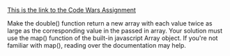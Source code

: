 [This is the link to the Code Wars Assignment](https://www.codewars.com/kata/use-map-to-double-the-values-in-an-array)

Make the double() function return a new array with each value twice as large as the corresponding value in the passed in array. Your solution must use the map() function of the built-in javascript Array object. If you're not familiar with map(), reading over the documentation may help.